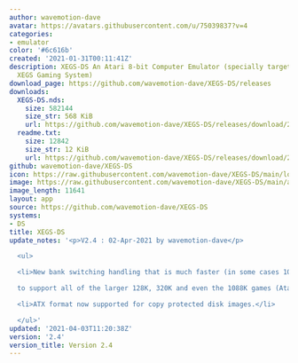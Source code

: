 ```yaml
---
author: wavemotion-dave
avatar: https://avatars.githubusercontent.com/u/75039837?v=4
categories:
- emulator
color: '#6c616b'
created: '2021-01-31T00:11:41Z'
description: XEGS-DS An Atari 8-bit Computer Emulator (specially targeted for the
  XEGS Gaming System)
download_page: https://github.com/wavemotion-dave/XEGS-DS/releases
downloads:
  XEGS-DS.nds:
    size: 582144
    size_str: 568 KiB
    url: https://github.com/wavemotion-dave/XEGS-DS/releases/download/2.4/XEGS-DS.nds
  readme.txt:
    size: 12842
    size_str: 12 KiB
    url: https://github.com/wavemotion-dave/XEGS-DS/releases/download/2.4/readme.txt
github: wavemotion-dave/XEGS-DS
icon: https://raw.githubusercontent.com/wavemotion-dave/XEGS-DS/main/logo.bmp
image: https://raw.githubusercontent.com/wavemotion-dave/XEGS-DS/main/arm9/gfx/bgTop.png
image_length: 11641
layout: app
source: https://github.com/wavemotion-dave/XEGS-DS
systems:
- DS
title: XEGS-DS
update_notes: '<p>V2.4 : 02-Apr-2021 by wavemotion-dave</p>

  <ul>

  <li>New bank switching handling that is much faster (in some cases 10x faster)<br>

  to support all of the larger 128K, 320K and even the 1088K games (AtariBlast!)</li>

  <li>ATX format now supported for copy protected disk images.</li>

  </ul>'
updated: '2021-04-03T11:20:38Z'
version: '2.4'
version_title: Version 2.4
---
```

